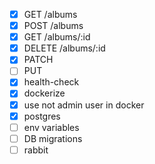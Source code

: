 - [x] GET /albums
- [x] POST /albums
- [x] GET /albums/:id
- [x] DELETE /albums/:id
- [x] PATCH
- [ ] PUT
- [x] health-check
- [x] dockerize
- [x] use not admin user in docker
- [x] postgres
- [ ] env variables
- [ ] DB migrations
- [ ] rabbit
